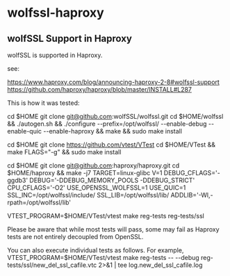 # wolfssl-haproxy

## wolfSSL Support in Haproxy

wolfSSL is supported in Haproxy.

see:

https://www.haproxy.com/blog/announcing-haproxy-2-8#wolfssl-support
https://github.com/haproxy/haproxy/blob/master/INSTALL#L287


This is how it was tested:

cd $HOME
git clone git@github.com:wolfSSL/wolfssl.git
cd $HOME/wolfssl && ./autogen.sh &&
./configure --prefix=/opt/wolfssl/ --enable-debug --enable-quic --enable-haproxy && make && sudo make install

cd $HOME
git clone https://github.com/vtest/VTest
cd $HOME/VTest && make FLAGS="-g" && sudo make install

cd $HOME
git clone git@github.com:haproxy/haproxy.git
cd $HOME/haproxy && make -j7 TARGET=linux-glibc V=1 DEBUG_CFLAGS='-ggdb3' DEBUG='-DDEBUG_MEMORY_POOLS -DDEBUG_STRICT' CPU_CFLAGS='-O2' USE_OPENSSL_WOLFSSL=1 USE_QUIC=1 SSL_INC=/opt/wolfssl/include/ SSL_LIB=/opt/wolfssl/lib/ ADDLIB='-Wl,-rpath=/opt/wolfssl/lib'

VTEST_PROGRAM=$HOME/VTest/vtest make reg-tests reg-tests/ssl

Please be aware that while most tests will pass, some may fail as Haproxy tests are not entirely decoupled from OpenSSL.

You can also execute individual tests as follows. For example,
VTEST_PROGRAM=$HOME/VTest/vtest make reg-tests -- --debug reg-tests/ssl/new_del_ssl_cafile.vtc 2>&1 | tee log.new_del_ssl_cafile.log
